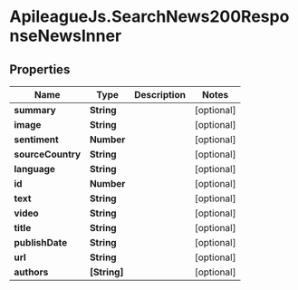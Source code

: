 # ApileagueJs.SearchNews200ResponseNewsInner

## Properties

Name | Type | Description | Notes
------------ | ------------- | ------------- | -------------
**summary** | **String** |  | [optional] 
**image** | **String** |  | [optional] 
**sentiment** | **Number** |  | [optional] 
**sourceCountry** | **String** |  | [optional] 
**language** | **String** |  | [optional] 
**id** | **Number** |  | [optional] 
**text** | **String** |  | [optional] 
**video** | **String** |  | [optional] 
**title** | **String** |  | [optional] 
**publishDate** | **String** |  | [optional] 
**url** | **String** |  | [optional] 
**authors** | **[String]** |  | [optional] 


